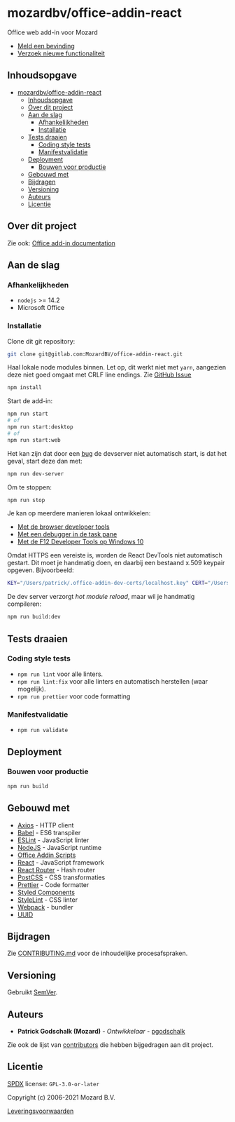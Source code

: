 # mozardbv/office-addin-react

Office web add-in voor Mozard

- [Meld een bevinding](https://intranet.mozard.nl/mozard/!suite09.scherm1089?mWfr=367)
- [Verzoek nieuwe functionaliteit](https://intranet.mozard.nl/mozard/!suite09.scherm1089?mWfr=604&mDdv=990842)

<!-- INHOUDSOPGAVE -->

## Inhoudsopgave

- [mozardbv/office-addin-react](#mozardbvoffice-addin-react)
  - [Inhoudsopgave](#inhoudsopgave)
  - [Over dit project](#over-dit-project)
  - [Aan de slag](#aan-de-slag)
    - [Afhankelijkheden](#afhankelijkheden)
    - [Installatie](#installatie)
  - [Tests draaien](#tests-draaien)
    - [Coding style tests](#coding-style-tests)
    - [Manifestvalidatie](#manifestvalidatie)
  - [Deployment](#deployment)
    - [Bouwen voor productie](#bouwen-voor-productie)
  - [Gebouwd met](#gebouwd-met)
  - [Bijdragen](#bijdragen)
  - [Versioning](#versioning)
  - [Auteurs](#auteurs)
  - [Licentie](#licentie)

## Over dit project

Zie ook: [Office add-in documentation](https://docs.microsoft.com/office/dev/add-ins/overview/office-add-ins)

## Aan de slag

### Afhankelijkheden

- `nodejs` >= 14.2
- Microsoft Office

### Installatie

Clone dit git repository:

```sh
git clone git@gitlab.com:MozardBV/office-addin-react.git
```

Haal lokale node modules binnen. Let op, dit werkt niet met `yarn`, aangezien deze niet goed omgaat met CRLF line endings. Zie [GitHub Issue](https://github.com/OfficeDev/Office-Addin-Scripts/issues/168)

```sh
npm install
```

Start de add-in:

```sh
npm run start
# of
npm run start:desktop
# of
npm run start:web
```

Het kan zijn dat door een [bug](https://github.com/OfficeDev/Office-Addin-Scripts/issues/330) de devserver niet automatisch start, is dat het geval, start deze dan met:

```sh
npm run dev-server
```

Om te stoppen:

```sh
npm run stop
```

Je kan op meerdere manieren lokaal ontwikkelen:

- [Met de browser developer tools](https://docs.microsoft.com/office/dev/add-ins/testing/debug-add-ins-in-office-online)
- [Met een debugger in de task pane](https://docs.microsoft.com/office/dev/add-ins/testing/attach-debugger-from-task-pane)
- [Met de F12 Developer Tools op Windows 10](https://docs.microsoft.com/office/dev/add-ins/testing/debug-add-ins-using-f12-developer-tools-on-windows-10)

Omdat HTTPS een vereiste is, worden de React DevTools niet automatisch gestart. Dit moet je handmatig doen, en daarbij een bestaand x.509 keypair opgeven. Bijvoorbeeld:

```sh
KEY="/Users/patrick/.office-addin-dev-certs/localhost.key" CERT="/Users/patrick/.office-addin-dev-certs/localhost.crt" node node_modules/.bin/react-devtools
```

De dev server verzorgt _hot module reload_, maar wil je handmatig compileren:

```sh
npm run build:dev
```

## Tests draaien

### Coding style tests

- `npm run lint` voor alle linters.
- `npm run lint:fix` voor alle linters en automatisch herstellen (waar mogelijk).
- `npm run prettier` voor code formatting

### Manifestvalidatie

- `npm run validate`

## Deployment

### Bouwen voor productie

```sh
npm run build
```

## Gebouwd met

- [Axios](https://github.com/axios/axios) - HTTP client
- [Babel](https://babeljs.io) - ES6 transpiler
- [ESLint](https://eslint.org) - JavaScript linter
- [NodeJS](https://nodejs.org/en/) - JavaScript runtime
- [Office Addin Scripts](https://github.com/OfficeDev/Office-Addin-Scripts)
- [React](https://reactjs.org) - JavaScript framework
- [React Router](https://reactrouter.com) - Hash router
- [PostCSS](https://postcss.org) - CSS transformaties
- [Prettier](https://prettier.io) - Code formatter
- [Styled Components](https://styled-components.com)
- [StyleLint](https://stylelint.io) - CSS linter
- [Webpack](https://webpack.js.org) - bundler
- [UUID](https://github.com/uuidjs/uuid)

## Bijdragen

Zie [CONTRIBUTING.md](https://gitlab.com/mozardbv/office-addin-react/-/blob/main/CONTRIBUTING.md) voor de inhoudelijke procesafspraken.

## Versioning

Gebruikt [SemVer](https://semver.org/).

## Auteurs

- **Patrick Godschalk (Mozard)** - _Ontwikkelaar_ - [pgodschalk](https://gitlab.com/pgodschalk)

Zie ook de lijst van [contributors](https://gitlab.com/mozardbv/office-addin-react/-/graphs/main) die hebben bijgedragen aan dit project.

## Licentie

[SPDX](https://spdx.org/licenses/) license: `GPL-3.0-or-later`

Copyright (c) 2006-2021 Mozard B.V.

[Leveringsvoorwaarden](https://www.mozard.nl/mozard/!suite86.scherm0325?mPag=204&mLok=1)
